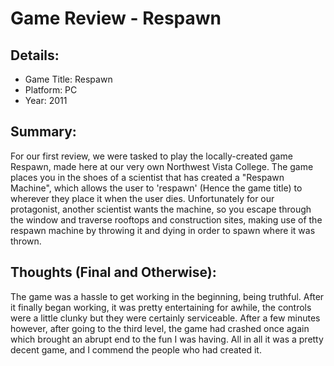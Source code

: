 # Game Review - Respawn

## Details:
* Game Title: Respawn
* Platform: PC
* Year: 2011

## Summary:
For our first review, we were tasked to play the locally-created game Respawn, made here at our very own Northwest Vista College.
The game places you in the shoes of a scientist that has created a "Respawn Machine", which allows the user to 'respawn' (Hence the game title) to wherever they place it when the user dies. Unfortunately for our protagonist, another scientist wants the machine, so you escape through the window and traverse rooftops and construction sites, making use of the respawn machine by throwing it and dying in order to spawn where it was thrown.

## Thoughts (Final and Otherwise):
The game was a hassle to get working in the beginning, being truthful. After it finally began working, it was pretty entertaining for awhile, the controls were a little clunky but they were certainly serviceable. After a few minutes however, after going to the third level, the game had crashed once again which brought an abrupt end to the fun I was having. All in all it was a pretty decent game, and I commend the people who had created it. 
